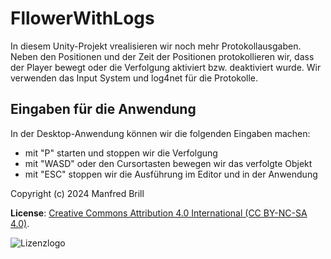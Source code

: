 # FllowerWithLogs

In diesem Unity-Projekt vrealisieren wir noch mehr Protokollausgaben.
Neben den Positionen und der Zeit der Positionen protokollieren wir,
dass der Player bewegt oder die Verfolgung aktiviert bzw. deaktiviert wurde.
Wir verwenden das Input System und log4net für die Protokolle.

## Eingaben für die Anwendung
In der Desktop-Anwendung können wir die folgenden Eingaben machen:

- mit "P" starten und stoppen wir die Verfolgung
- mit "WASD" oder den Cursortasten bewegen wir das verfolgte Objekt
- mit "ESC" stoppen wir die Ausführung im Editor und in der Anwendung


Copyright (c) 2024 Manfred Brill

**License**: [Creative Commons Attribution 4.0 International (CC BY-NC-SA 4.0)](https://creativecommons.org/licenses/by-nc-sa/4.0/).  

![Lizenzlogo](https://licensebuttons.net/l/by-nc-sa/3.0/de/88x31.png)
